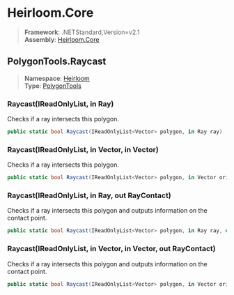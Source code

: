 # Heirloom.Core

> **Framework**: .NETStandard,Version=v2.1  
> **Assembly**: [Heirloom.Core][0]  

## PolygonTools.Raycast

> **Namespace**: [Heirloom][0]  
> **Type**: [PolygonTools][1]  

### Raycast(IReadOnlyList<Vector>, in Ray)

Checks if a ray intersects this polygon.

```cs
public static bool Raycast(IReadOnlyList<Vector> polygon, in Ray ray)
```

### Raycast(IReadOnlyList<Vector>, in Vector, in Vector)

Checks if a ray intersects this polygon.

```cs
public static bool Raycast(IReadOnlyList<Vector> polygon, in Vector origin, in Vector direction)
```

### Raycast(IReadOnlyList<Vector>, in Ray, out RayContact)

Checks if a ray intersects this polygon and outputs information on the contact point.

```cs
public static bool Raycast(IReadOnlyList<Vector> polygon, in Ray ray, out RayContact contact)
```

### Raycast(IReadOnlyList<Vector>, in Vector, in Vector, out RayContact)

Checks if a ray intersects this polygon and outputs information on the contact point.

```cs
public static bool Raycast(IReadOnlyList<Vector> polygon, in Vector origin, in Vector direction, out RayContact contact)
```

[0]: ../../../Heirloom.Core.md
[1]: ../PolygonTools.md
